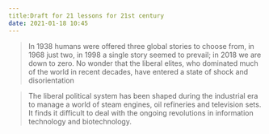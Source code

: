 ```yaml
---
title:Draft for 21 lessons for 21st century 
date: 2021-01-18 10:45
---
```


> In 1938 humans were offered three global stories to choose from, in 1968 just two, in 1998 a single story seemed to prevail; in 2018 we are down to zero. No wonder that the liberal elites, who dominated much of the world in recent decades, have entered a state of shock and disorientation

> The liberal political system has been shaped during the industrial era to manage a world of steam engines, oil refineries and television sets. It finds it difficult to deal with the ongoing revolutions in information technology and biotechnology.
